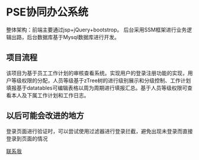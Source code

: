 # PSE协同办公系统
整体架构：前端主要通过jsp+jQuery+bootstrop。
后台采用SSM框架进行业务逻辑出路，后台数据库基于Mysql数据库进行开发。

## 项目流程
该项目为基于员工工作计划的审核查看系统。实现用户的登录注册功能的实现，用户等级权限的分配，人员等级基于zTree树的进行级别展示和分级控制、工作计划填报基于datatables可编辑表格以周为周期进行填报汇总。基于人员等级权限可查看本人及下属工作计划和工作日志。

## 以后可能会改进的地方
登录页面进行验证时，可以尝试使用过滤器进行登录拦截，避免出现未登录而直接登录到页面的情况

<a href="mailto:dzy7800104547@163.com">联系我</a>

